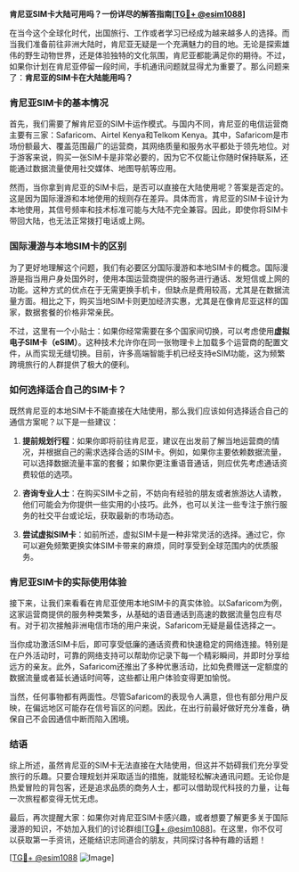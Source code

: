 **肯尼亚SIM卡大陆可用吗？一份详尽的解答指南[[TG💪+ @esim1088](https://t.me/s/esim1088)]**

在当今这个全球化时代，出国旅行、工作或者学习已经成为越来越多人的选择。而当我们准备前往非洲大陆时，肯尼亚无疑是一个充满魅力的目的地。无论是探索雄伟的野生动物世界，还是体验独特的文化氛围，肯尼亚都能满足你的期待。不过，如果你计划在肯尼亚停留一段时间，手机通讯问题就显得尤为重要了。那么问题来了：**肯尼亚的SIM卡在大陆能用吗？**

### 肯尼亚SIM卡的基本情况

首先，我们需要了解肯尼亚的SIM卡运作模式。与国内不同，肯尼亚的电信运营商主要有三家：Safaricom、Airtel Kenya和Telkom Kenya。其中，Safaricom是市场份额最大、覆盖范围最广的运营商，其网络质量和服务水平都处于领先地位。对于游客来说，购买一张SIM卡是非常必要的，因为它不仅能让你随时保持联系，还能通过数据流量使用社交媒体、地图导航等应用。

然而，当你拿到肯尼亚的SIM卡后，是否可以直接在大陆使用呢？答案是否定的。这是因为国际漫游和本地使用的规则存在差异。具体而言，肯尼亚的SIM卡设计为本地使用，其信号频率和技术标准可能与大陆不完全兼容。因此，即使你将SIM卡带回大陆，也无法正常拨打电话或上网。

### 国际漫游与本地SIM卡的区别

为了更好地理解这个问题，我们有必要区分国际漫游和本地SIM卡的概念。国际漫游是指当用户身处国外时，使用本国运营商提供的服务进行通话、发短信或上网的功能。这种方式的优点在于无需更换手机卡，但缺点是费用较高，尤其是在数据流量方面。相比之下，购买当地SIM卡则更加经济实惠，尤其是在像肯尼亚这样的国家，数据套餐的价格非常亲民。

不过，这里有一个小贴士：如果你经常需要在多个国家间切换，可以考虑使用**虚拟电子SIM卡（eSIM）**。这种技术允许你在同一张物理卡上加载多个运营商的配置文件，从而实现无缝切换。目前，许多高端智能手机已经支持eSIM功能，这为频繁跨境旅行的人群提供了极大的便利。

### 如何选择适合自己的SIM卡？

既然肯尼亚的本地SIM卡不能直接在大陆使用，那么我们应该如何选择适合自己的通信方案呢？以下是一些建议：

1. **提前规划行程**：如果你即将前往肯尼亚，建议在出发前了解当地运营商的情况，并根据自己的需求选择合适的SIM卡。例如，如果你主要依赖数据流量，可以选择数据流量丰富的套餐；如果你更注重语音通话，则应优先考虑通话资费较低的选项。
   
2. **咨询专业人士**：在购买SIM卡之前，不妨向有经验的朋友或者旅游达人请教，他们可能会为你提供一些实用的小技巧。此外，也可以关注一些专注于旅行服务的社交平台或论坛，获取最新的市场动态。

3. **尝试虚拟SIM卡**：如前所述，虚拟SIM卡是一种非常灵活的选择。通过它，你可以避免频繁更换实体SIM卡带来的麻烦，同时享受到全球范围内的优质服务。

### 肯尼亚SIM卡的实际使用体验

接下来，让我们来看看在肯尼亚使用本地SIM卡的真实体验。以Safaricom为例，这家运营商提供的服务种类繁多，从基础的语音通话到高速的数据流量包应有尽有。对于初次接触非洲电信市场的用户来说，Safaricom无疑是最佳选择之一。

当你成功激活SIM卡后，即可享受低廉的通话资费和快速稳定的网络连接。特别是在户外活动时，可靠的网络支持可以帮助你记录下每一个精彩瞬间，并即时分享给远方的亲友。此外，Safaricom还推出了多种优惠活动，比如免费赠送一定额度的数据流量或者延长通话时间等，这些都让用户体验变得更加愉悦。

当然，任何事物都有两面性。尽管Safaricom的表现令人满意，但也有部分用户反映，在偏远地区可能存在信号盲区的问题。因此，在出行前最好做好充分准备，确保自己不会因通信中断而陷入困境。

### 结语

综上所述，虽然肯尼亚的SIM卡无法直接在大陆使用，但这并不妨碍我们充分享受旅行的乐趣。只要合理规划并采取适当的措施，就能轻松解决通讯问题。无论你是热爱冒险的背包客，还是追求品质的商务人士，都可以借助现代科技的力量，让每一次旅程都变得无忧无虑。

最后，再次提醒大家：如果你对肯尼亚SIM卡感兴趣，或者想要了解更多关于国际漫游的知识，不妨加入我们的讨论群组[[TG💪+ @esim1088](https://t.me/s/esim1088)]。在这里，你不仅可以获取第一手资讯，还能结识志同道合的朋友，共同探讨各种有趣的话题！

[[TG💪+ @esim1088](https://t.me/s/esim1088) ![Image](https://i.postimg.cc/4NQfJmqS/Snipaste-2025-05-13-00-14-12.png)]